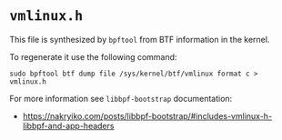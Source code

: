 # `vmlinux.h`

This file is synthesized by `bpftool` from BTF information in the kernel.

To regenerate it use the following command:

```
sudo bpftool btf dump file /sys/kernel/btf/vmlinux format c > vmlinux.h
```

For more information see `libbpf-bootstrap` documentation:

* https://nakryiko.com/posts/libbpf-bootstrap/#includes-vmlinux-h-libbpf-and-app-headers
